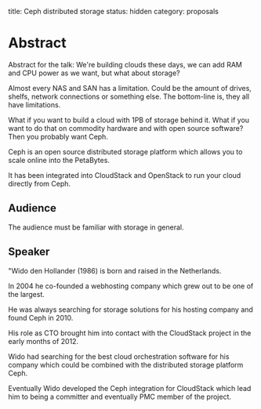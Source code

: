 title: Ceph distributed storage
status: hidden
category: proposals

# Abstract

Abstract for the talk: We're building clouds these days, we can add RAM and CPU power as we want, but what about storage?

Almost every NAS and SAN has a limitation. Could be the amount of drives, shelfs, network connections or something else. The bottom-line is, they all have limitations.

What if you want to build a cloud with 1PB of storage behind it. What if you want to do that on commodity hardware and with open source software? Then you probably want Ceph.

Ceph is an open source distributed storage platform which allows you to scale online into the PetaBytes.

It has been integrated into CloudStack and OpenStack to run your cloud directly from Ceph.

## Audience

The audience must be familiar with storage in general.


Speaker
-------
"Wido den Hollander (1986) is born and raised in the Netherlands.

In 2004 he co-founded a webhosting company which grew out to be one of the largest.

He was always searching for storage solutions for his hosting company and found Ceph in 2010.

His role as CTO brought him into contact with the CloudStack project in the early months of 2012.

Wido had searching for the best cloud orchestration software for his company which could be combined with the distributed storage platform Ceph.

Eventually Wido developed the Ceph integration for CloudStack which lead him to being a committer and eventually PMC member of the project.